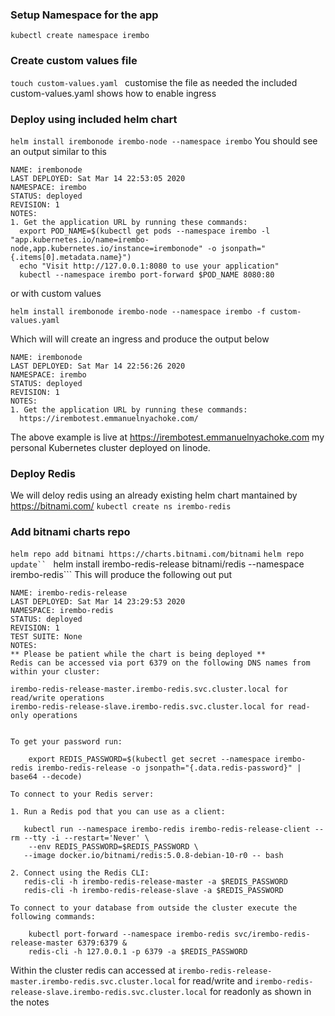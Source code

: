 ### Setup Namespace for the app
```kubectl create namespace irembo```
### Create custom values file
```touch custom-values.yaml ```
customise the file as needed the included custom-values.yaml shows how to enable ingress
### Deploy using included helm chart
```helm install irembonode irembo-node --namespace irembo```
You should see an output similar to this
```
NAME: irembonode
LAST DEPLOYED: Sat Mar 14 22:53:05 2020
NAMESPACE: irembo
STATUS: deployed
REVISION: 1
NOTES:
1. Get the application URL by running these commands:
  export POD_NAME=$(kubectl get pods --namespace irembo -l "app.kubernetes.io/name=irembo-node,app.kubernetes.io/instance=irembonode" -o jsonpath="{.items[0].metadata.name}")
  echo "Visit http://127.0.0.1:8080 to use your application"
  kubectl --namespace irembo port-forward $POD_NAME 8080:80
```
or with custom values

```helm install irembonode irembo-node --namespace irembo -f custom-values.yaml```

Which will will create an ingress and produce the output below

```
NAME: irembonode
LAST DEPLOYED: Sat Mar 14 22:56:26 2020
NAMESPACE: irembo
STATUS: deployed
REVISION: 1
NOTES:
1. Get the application URL by running these commands:
  https://irembotest.emmanuelnyachoke.com/
```
The above example is live at https://irembotest.emmanuelnyachoke.com  my personal Kubernetes cluster deployed on linode.

### Deploy Redis
We will deloy redis using an already existing helm chart mantained by https://bitnami.com/
```kubectl create ns irembo-redis```
### Add bitnami charts repo
```helm repo add bitnami https://charts.bitnami.com/bitnami```
```helm repo update``
``` helm install irembo-redis-release bitnami/redis --namespace irembo-redis``` 
This will produce the following out put

```
NAME: irembo-redis-release
LAST DEPLOYED: Sat Mar 14 23:29:53 2020
NAMESPACE: irembo-redis
STATUS: deployed
REVISION: 1
TEST SUITE: None
NOTES:
** Please be patient while the chart is being deployed **
Redis can be accessed via port 6379 on the following DNS names from within your cluster:

irembo-redis-release-master.irembo-redis.svc.cluster.local for read/write operations
irembo-redis-release-slave.irembo-redis.svc.cluster.local for read-only operations


To get your password run:

    export REDIS_PASSWORD=$(kubectl get secret --namespace irembo-redis irembo-redis-release -o jsonpath="{.data.redis-password}" | base64 --decode)

To connect to your Redis server:

1. Run a Redis pod that you can use as a client:

   kubectl run --namespace irembo-redis irembo-redis-release-client --rm --tty -i --restart='Never' \
    --env REDIS_PASSWORD=$REDIS_PASSWORD \
   --image docker.io/bitnami/redis:5.0.8-debian-10-r0 -- bash

2. Connect using the Redis CLI:
   redis-cli -h irembo-redis-release-master -a $REDIS_PASSWORD
   redis-cli -h irembo-redis-release-slave -a $REDIS_PASSWORD

To connect to your database from outside the cluster execute the following commands:

    kubectl port-forward --namespace irembo-redis svc/irembo-redis-release-master 6379:6379 &
    redis-cli -h 127.0.0.1 -p 6379 -a $REDIS_PASSWORD
```

Within the cluster redis can accessed at
```irembo-redis-release-master.irembo-redis.svc.cluster.local```
for read/write
and
```irembo-redis-release-slave.irembo-redis.svc.cluster.local```
for readonly as shown in the notes